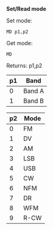 __Set/Read mode__

Set mode:

	MD p1,p2

Get mode:

	MD

Returns: p1,p2

| p1  | Band |
| --- | --- |
| 0 | Band A |
| 1 | Band B |

| p2  | Mode |
| --- | --- |
| 0 | FM   |
| 1 | DV   |
| 2 | AM   |
| 3 | LSB  |
| 4 | USB  |
| 5 | CW   |
| 6 | NFM  |
| 7 | DR   |
| 8 | WFM  |
| 9 | R-CW |

